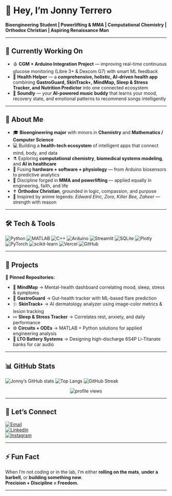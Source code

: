 # 👋 Hey, I’m **Jonny Terrero**  

**Bioengineering Student | Powerlifting & MMA | Computational Chemistry | Orthodox Christian | Aspiring Renaissance Man**

---

## 🧠 Currently Working On  

- 🩸 **CGM + Arduino Integration Project** — improving real-time continuous glucose monitoring (Libre 3+ & Dexcom G7) with smart ML feedback  
- 🧬 **Health Helper** — a **comprehensive, holistic, AI-driven health app** combining **GastroGuard, SkinTrack+, MindMap, Sleep & Stress Tracker, and Nutrition Predictor** into one connected ecosystem  
- 🎵 **Soundly** — your **AI-powered music buddy** that learns your mood, recovery state, and emotional patterns to recommend songs intelligently  

---

## 🔬 About Me  
- 🎓 **Bioengineering major** with minors in **Chemistry** and **Mathematics / Computer Science**  
- 💻 Building a **health-tech ecosystem** of intelligent apps that connect mind, body, and data  
- ⚗️ Exploring **computational chemistry**, **biomedical systems modeling**, and **AI in healthcare**  
- 🧠 Fusing **hardware + software + physiology** — from Arduino biosensors to predictive analytics  
- 🥋 Discipline forged in **MMA and powerlifting** — applied equally in engineering, faith, and life  
- ✝️ **Orthodox Christian**, grounded in logic, compassion, and purpose  
- 🎌 Inspired by anime legends: *Edward Elric, Zoro, Killer Bee, Zaheer* — strength with reason  

---

## 🛠️ Tech & Tools  

![Python](https://img.shields.io/badge/Python-3776AB?style=for-the-badge&logo=python&logoColor=white)
![MATLAB](https://img.shields.io/badge/MATLAB-orange?style=for-the-badge&logo=mathworks&logoColor=white)
![C++](https://img.shields.io/badge/C++-00599C?style=for-the-badge&logo=c%2B%2B&logoColor=white)
![Arduino](https://img.shields.io/badge/Arduino-00979D?style=for-the-badge&logo=arduino&logoColor=white)
![Streamlit](https://img.shields.io/badge/Streamlit-FF4B4B?style=for-the-badge&logo=streamlit&logoColor=white)
![SQLite](https://img.shields.io/badge/SQLite-07405E?style=for-the-badge&logo=sqlite&logoColor=white)
![Plotly](https://img.shields.io/badge/Plotly-3F4F75?style=for-the-badge&logo=plotly&logoColor=white)
![PyTorch](https://img.shields.io/badge/PyTorch-EE4C2C?style=for-the-badge&logo=pytorch&logoColor=white)
![scikit-learn](https://img.shields.io/badge/scikit--learn-F7931E?style=for-the-badge&logo=scikit-learn&logoColor=white)
![Vercel](https://img.shields.io/badge/Vercel-000000?style=for-the-badge&logo=vercel&logoColor=white)
![GitHub](https://img.shields.io/badge/GitHub-181717?style=for-the-badge&logo=github&logoColor=white)

---

## 🚀 Projects  

📌 **Pinned Repositories:**  
- 🧠 **MindMap** → Mental-health dashboard correlating mood, sleep, stress & symptoms  
- 🧪 **GastroGuard** → Gut-health tracker with ML-based flare prediction  
- 🩺 **SkinTrack+** → AI dermatology analyzer using image-color metrics & lesion tracking  
- 💤 **Sleep & Stress Tracker** → Correlates rest, anxiety, and daily performance  
- ⚙️ **Circuits + ODEs** → MATLAB + Python solutions for applied engineering analysis  
- 🔋 **LTO Battery Systems** → Designing high-discharge 6S4P Li-Titanate banks for car audio  

---

## 📊 GitHub Stats  

![Jonny’s GitHub stats](https://github-readme-stats.vercel.app/api?username=jonnyterrero&show_icons=true&theme=tokyonight&hide_border=true)
![Top Langs](https://github-readme-stats.vercel.app/api/top-langs/?username=jonnyterrero&layout=compact&theme=tokyonight&hide_border=true)
![GitHub Streak](https://streak-stats.demolab.com?user=jonnyterrero&theme=tokyonight&hide_border=true)

<p align="center">
  <img src="https://komarev.com/ghpvc/?username=jonnyterrero&color=blueviolet&style=for-the-badge" alt="profile views"/>
</p>

---

## 🤝 Let’s Connect  

[![Email](https://img.shields.io/badge/Email-0078D4?style=for-the-badge&logo=microsoft-outlook&logoColor=white)](mailto:jterrero16@outlook.com)  
[![LinkedIn](https://img.shields.io/badge/LinkedIn-0A66C2?style=for-the-badge&logo=linkedin&logoColor=white)](https://www.linkedin.com/in/jonathan-terrero-467ba620b/)  
[![Instagram](https://img.shields.io/badge/Instagram-E4405F?style=for-the-badge&logo=instagram&logoColor=white)](https://instagram.com/JuicedupJonnyy)

---

## ⚡ Fun Fact  
When I’m not coding or in the lab, I’m either **rolling on the mats**, **under a barbell**, or **building something new**.  
**Precision + Discipline = Freedom.**

---

<!---
jonnyterrero/jonnyterrero is a ✨ special ✨ repository because its `README.md` (this file) appears on your GitHub profile.
You can click the Preview link to take a look at your changes.
--->
